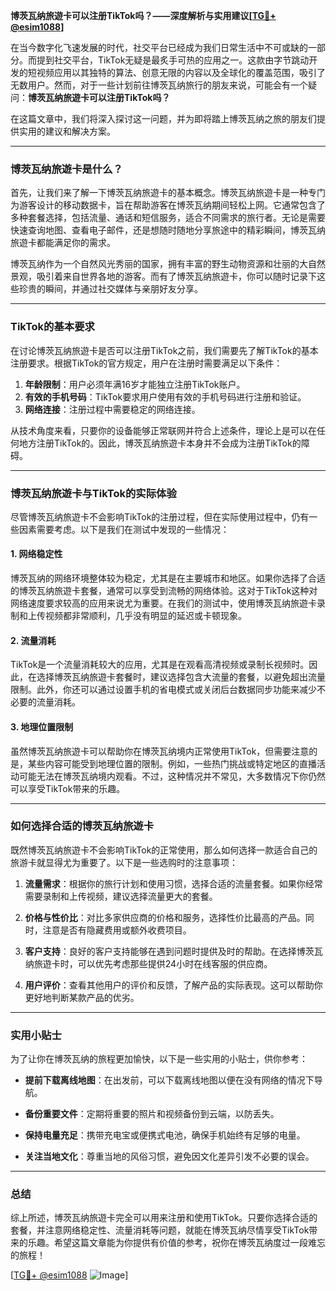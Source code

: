 **博茨瓦纳旅遊卡可以注册TikTok吗？——深度解析与实用建议[[TG💪+ @esim1088](https://t.me/s/esim1088)]**

在当今数字化飞速发展的时代，社交平台已经成为我们日常生活中不可或缺的一部分。而提到社交平台，TikTok无疑是最炙手可热的应用之一。这款由字节跳动开发的短视频应用以其独特的算法、创意无限的内容以及全球化的覆盖范围，吸引了无数用户。然而，对于一些计划前往博茨瓦纳旅行的朋友来说，可能会有一个疑问：**博茨瓦纳旅遊卡可以注册TikTok吗？**

在这篇文章中，我们将深入探讨这一问题，并为即将踏上博茨瓦纳之旅的朋友们提供实用的建议和解决方案。

---

### 博茨瓦纳旅遊卡是什么？

首先，让我们来了解一下博茨瓦纳旅遊卡的基本概念。博茨瓦纳旅遊卡是一种专门为游客设计的移动数据卡，旨在帮助游客在博茨瓦纳期间轻松上网。它通常包含了多种套餐选择，包括流量、通话和短信服务，适合不同需求的旅行者。无论是需要快速查询地图、查看电子邮件，还是想随时随地分享旅途中的精彩瞬间，博茨瓦纳旅遊卡都能满足你的需求。

博茨瓦纳作为一个自然风光秀丽的国家，拥有丰富的野生动物资源和壮丽的大自然景观，吸引着来自世界各地的游客。而有了博茨瓦纳旅遊卡，你可以随时记录下这些珍贵的瞬间，并通过社交媒体与亲朋好友分享。

---

### TikTok的基本要求

在讨论博茨瓦纳旅遊卡是否可以注册TikTok之前，我们需要先了解TikTok的基本注册要求。根据TikTok的官方规定，用户在注册时需要满足以下条件：

1. **年龄限制**：用户必须年满16岁才能独立注册TikTok账户。
2. **有效的手机号码**：TikTok要求用户使用有效的手机号码进行注册和验证。
3. **网络连接**：注册过程中需要稳定的网络连接。

从技术角度来看，只要你的设备能够正常联网并符合上述条件，理论上是可以在任何地方注册TikTok的。因此，博茨瓦纳旅遊卡本身并不会成为注册TikTok的障碍。

---

### 博茨瓦纳旅遊卡与TikTok的实际体验

尽管博茨瓦纳旅遊卡不会影响TikTok的注册过程，但在实际使用过程中，仍有一些因素需要考虑。以下是我们在测试中发现的一些情况：

#### 1. 网络稳定性
博茨瓦纳的网络环境整体较为稳定，尤其是在主要城市和地区。如果你选择了合适的博茨瓦纳旅遊卡套餐，通常可以享受到流畅的网络体验。这对于TikTok这种对网络速度要求较高的应用来说尤为重要。在我们的测试中，使用博茨瓦纳旅遊卡录制和上传视频都非常顺利，几乎没有明显的延迟或卡顿现象。

#### 2. 流量消耗
TikTok是一个流量消耗较大的应用，尤其是在观看高清视频或录制长视频时。因此，在选择博茨瓦纳旅遊卡套餐时，建议选择包含大流量的套餐，以避免超出流量限制。此外，你还可以通过设置手机的省电模式或关闭后台数据同步功能来减少不必要的流量消耗。

#### 3. 地理位置限制
虽然博茨瓦纳旅遊卡可以帮助你在博茨瓦纳境内正常使用TikTok，但需要注意的是，某些内容可能受到地理位置的限制。例如，一些热门挑战或特定地区的直播活动可能无法在博茨瓦纳境内观看。不过，这种情况并不常见，大多数情况下你仍然可以享受TikTok带来的乐趣。

---

### 如何选择合适的博茨瓦纳旅遊卡

既然博茨瓦纳旅遊卡不会影响TikTok的正常使用，那么如何选择一款适合自己的旅游卡就显得尤为重要了。以下是一些选购时的注意事项：

1. **流量需求**：根据你的旅行计划和使用习惯，选择合适的流量套餐。如果你经常需要录制和上传视频，建议选择流量更大的套餐。
   
2. **价格与性价比**：对比多家供应商的价格和服务，选择性价比最高的产品。同时，注意是否有隐藏费用或额外收费项目。

3. **客户支持**：良好的客户支持能够在遇到问题时提供及时的帮助。在选择博茨瓦纳旅遊卡时，可以优先考虑那些提供24小时在线客服的供应商。

4. **用户评价**：查看其他用户的评价和反馈，了解产品的实际表现。这可以帮助你更好地判断某款产品的优劣。

---

### 实用小贴士

为了让你在博茨瓦纳的旅程更加愉快，以下是一些实用的小贴士，供你参考：

- **提前下载离线地图**：在出发前，可以下载离线地图以便在没有网络的情况下导航。
  
- **备份重要文件**：定期将重要的照片和视频备份到云端，以防丢失。

- **保持电量充足**：携带充电宝或便携式电池，确保手机始终有足够的电量。

- **关注当地文化**：尊重当地的风俗习惯，避免因文化差异引发不必要的误会。

---

### 总结

综上所述，博茨瓦纳旅遊卡完全可以用来注册和使用TikTok。只要你选择合适的套餐，并注意网络稳定性、流量消耗等问题，就能在博茨瓦纳尽情享受TikTok带来的乐趣。希望这篇文章能为你提供有价值的参考，祝你在博茨瓦纳度过一段难忘的旅程！

[[TG💪+ @esim1088](https://t.me/s/esim1088) ![Image](https://i.postimg.cc/4NQfJmqS/Snipaste-2025-05-13-00-14-12.png)]